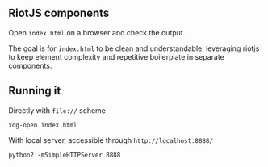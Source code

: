## RiotJS components 

Open `index.html` on a browser and check the output.


The goal is for `index.html` to be clean and understandable, leveraging riotjs to keep element complexity and repetitive boilerplate in separate components.


## Running it

Directly with `file://` scheme

```
xdg-open index.html
```


With local server, accessible through `http://localhost:8888/`

```
python2 -mSimpleHTTPServer 8888
```